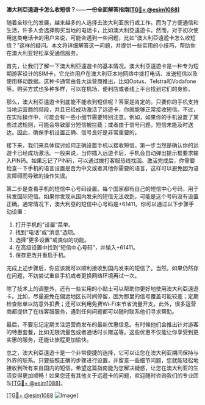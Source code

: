 **澳大利亞遠遊卡怎么收短信？——一份全面解答指南[[TG💪+ @esim1088](https://t.me/s/esim1088)]**

随着全球化的发展，越来越多的人选择去澳大利亚旅行或工作。而为了方便通信和生活，许多人会选择购买当地的电话卡，比如澳大利亞遠遊卡。然而，对于初次使用这类电话卡的用户来说，可能会遇到一些问题，比如“澳大利亞遠遊卡怎么收短信？”这样的疑问。本文将详细解答这一问题，并提供一些实用的小技巧，帮助你在澳大利亚轻松享受通信服务。

首先，让我们了解一下澳大利亞遠遊卡的基本情况。澳大利亞遠遊卡是一种专为短期游客设计的SIM卡，它允许用户在澳大利亚本地网络中拨打电话、发送短信以及使用移动数据。这种卡通常由各大运营商推出，比如Optus、Telstra和Vodafone等。购买方式也多种多样，可以在机场、便利店或者线上平台找到它们的身影。

那么，澳大利亞遠遊卡到底能不能收到短信呢？答案是肯定的。只要你的手机支持当地运营商的频段，并且已经成功激活了远遊卡，你就能够正常接收短信。不过，在实际操作中，可能会有一些小细节需要特别注意。例如，如果你的手机设置了某些过滤规则，可能会导致部分短信被拦截；或者由于信号问题，短信未能及时送达。因此，确保手机设置正确、信号良好是非常重要的。

接下来，我们来具体探讨如何正确设置手机以接收短信。第一步当然是确认你的远遊卡已经成功激活。一般来说，当你插入远遊卡后，手机会自动弹出提示框要求输入PIN码。如果忘记了PIN码，可以通过拨打客服热线找回。激活完成后，你需要检查一下手机的语言设置是否为中文或者其他你需要的语言，这样可以避免因为语言障碍而导致的操作失误。

第二步是查看手机的短信中心号码设置。每个国家都有自己的短信中心号码，用于转发国际短信。如果你发现从国内发来的短信无法收到，可能是这个号码没有设置正确。通常情况下，澳大利亞的短信中心号码是+61411。你可以通过以下步骤手动设置：

1. 打开手机的“设置”菜单。
2. 找到“电话”或“消息”选项。
3. 选择“更多设置”或类似的功能。
4. 在高级设置中找到“短信中心号码”，并输入+61411。
5. 保存更改并重启手机。

完成上述步骤后，你应该就可以顺利接收到国内发来的短信了。当然，如果仍然存在问题，不妨尝试重启手机或者更换网络环境再试一次。

除了技术上的调整外，还有一些实用的小贴士可以帮助你更好地使用澳大利亞遠遊卡。比如，尽量避免在偏远地区长时间停留，因为那里的信号覆盖可能较差；定期检查账单以防意外扣费；还可以利用免费Wi-Fi来节省流量开支。此外，很多运营商都提供了在线客服服务，遇到任何问题都可以随时联系他们寻求帮助。

最后，不要忘记定期关注运营商发布的最新优惠信息。有时候他们会推出针对游客的特惠套餐，比如无限流量包或者通话时长赠送等。这些优惠不仅能让你享受到更实惠的服务，还能让旅程更加愉快。

总之，澳大利亞遠遊卡是一个非常便捷的选择，它可以让您在澳大利亚期间保持与外界的联系。只要按照正确的步骤进行设置，并留意一些细节问题，您就能轻松地接收到所有来自国内的短信。希望这篇指南能为您解决疑惑，让您在澳大利亚的生活变得更加顺畅！如果您还有其他关于远遊卡的问题，欢迎随时咨询我们的专业团队[[TG💪+ @esim1088](https://t.me/s/esim1088)]。

[[TG💪+ @esim1088](https://t.me/s/esim1088) ![Image](https://i.postimg.cc/4NQfJmqS/Snipaste-2025-05-13-00-14-12.png)]